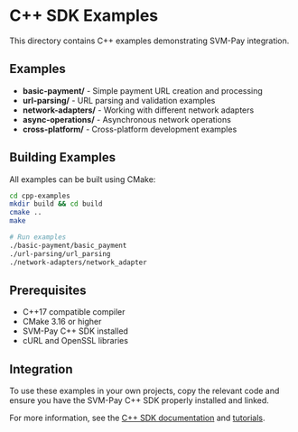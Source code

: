 # C++ SDK Examples

This directory contains C++ examples demonstrating SVM-Pay integration.

## Examples

- **basic-payment/** - Simple payment URL creation and processing
- **url-parsing/** - URL parsing and validation examples  
- **network-adapters/** - Working with different network adapters
- **async-operations/** - Asynchronous network operations
- **cross-platform/** - Cross-platform development examples

## Building Examples

All examples can be built using CMake:

```bash
cd cpp-examples
mkdir build && cd build
cmake ..
make

# Run examples
./basic-payment/basic_payment
./url-parsing/url_parsing  
./network-adapters/network_adapter
```

## Prerequisites

- C++17 compatible compiler
- CMake 3.16 or higher
- SVM-Pay C++ SDK installed
- cURL and OpenSSL libraries

## Integration

To use these examples in your own projects, copy the relevant code and ensure you have the SVM-Pay C++ SDK properly installed and linked.

For more information, see the [C++ SDK documentation](/docs/cpp-sdk) and [tutorials](/tutorials/cpp-sdk).